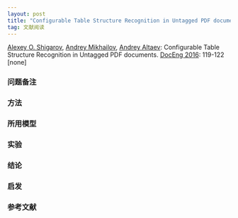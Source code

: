 ```yaml
---
layout: post
title: "Configurable Table Structure Recognition in Untagged PDF documents"
tag: 文献阅读
---
```


[Alexey O. Shigarov](https://dblp.uni-trier.de/pers/hd/s/Shigarov:Alexey_O=), [Andrey Mikhailov](https://dblp.uni-trier.de/pers/hd/m/Mikhailov:Andrey), [Andrey Altaev](https://dblp.uni-trier.de/pers/hd/a/Altaev:Andrey):
Configurable Table Structure Recognition in Untagged PDF documents. [DocEng 2016](https://dblp.uni-trier.de/db/conf/doceng/doceng2016.html#ShigarovMA16): 119-122 [none]

### 问题备注





### 方法







### 所用模型





### 实验





### 结论





### 启发





### 参考文献







